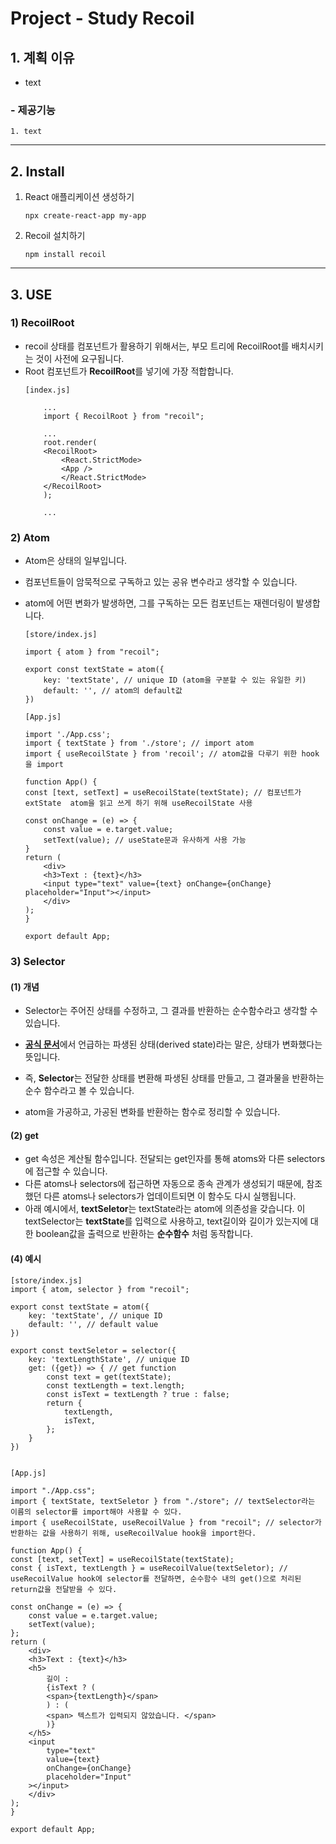 Project - Study Recoil
======================

## 1. **계획 이유**
- text

### - 제공기능
	1. text

****

## 2. **Install**

1. React 애플리케이션 생성하기
    ```
    npx create-react-app my-app
    ```

2. Recoil 설치하기
    ```
    npm install recoil
    ```

****

## **3. USE**

### 1) RecoilRoot
 - recoil 상태를 컴포넌트가 활용하기 위해서는, 부모 트리에 RecoilRoot를 배치시키는 것이 사전에 요구됩니다.
 - Root 컴포넌트가 **RecoilRoot**를 넣기에 가장 적합합니다.
    ```
    [index.js]

        ...
        import { RecoilRoot } from "recoil";

        ...
        root.render(
        <RecoilRoot>
            <React.StrictMode>
            <App />
            </React.StrictMode>
        </RecoilRoot>
        );

        ...
    ```


### 2) Atom
 - Atom은 상태의 일부입니다.
 - 컴포넌트들이 암묵적으로 구독하고 있는 공유 변수라고 생각할 수 있습니다.
 - atom에 어떤 변화가 발생하면, 그를 구독하는 모든 컴포넌트는 재렌더링이 발생합니다.
    ```
    [store/index.js]

    import { atom } from "recoil";  

    export const textState = atom({
        key: 'textState', // unique ID (atom을 구분할 수 있는 유일한 키)
        default: '', // atom의 default값
    })

    ```

    ```
    [App.js]

    import './App.css';
    import { textState } from './store'; // import atom
    import { useRecoilState } from 'recoil'; // atom값을 다루기 위한 hook을 import

    function App() {
    const [text, setText] = useRecoilState(textState); // 컴포넌트가 extState  atom을 읽고 쓰게 하기 위해 useRecoilState 사용

    const onChange = (e) => {
        const value = e.target.value;
        setText(value); // useState문과 유사하게 사용 가능
    }
    return (
        <div>
        <h3>Text : {text}</h3>
        <input type="text" value={text} onChange={onChange} placeholder="Input"></input>
        </div>
    );
    }

    export default App;

    ```



### 3) Selector

####  **(1) 개념**
- Selector는 주어진 상태를 수정하고, 그 결과를 반환하는 순수함수라고 생각할 수 있습니다.

- [**공식 문서**](https://recoiljs.org/ko/docs/introduction/getting-started)에서 언급하는 파생된 상태(derived state)라는 말은, 상태가 변화했다는 뜻입니다. 

- 즉, **Selector**는 전달한 상태를 변환해 파생된 상태를 만들고, 그 결과물을 반환하는 순수 함수라고 볼 수 있습니다.
- atom을 가공하고, 가공된 변화를 반환하는 함수로 정리할 수 있습니다. 

#### **(2) get**
- get 속성은 계산될 함수입니다. 전달되는 get인자를 통해 atoms와 다른 selectors에 접근할 수 있습니다.
- 다른 atoms나 selectors에 접근하면 자동으로 종속 관계가 생성되기 때문에, 참조했던 다른 atoms나 selectors가 업데이트되면 이 함수도 다시 실행됩니다.
- 아래 예시에서, **textSeletor**는 textState라는 atom에 의존성을 갖습니다. 이 textSelector는 **textState**를 입력으로 사용하고, text길이와 길이가 있는지에 대한 boolean값을 출력으로 반환하는 **순수함수** 처럼 동작합니다.

#### **(4) 예시**
```
[store/index.js]
import { atom, selector } from "recoil";

export const textState = atom({
    key: 'textState', // unique ID 
    default: '', // default value
})

export const textSeletor = selector({
    key: 'textLengthState', // unique ID 
    get: ({get}) => { // get function
        const text = get(textState);
        const textLength = text.length;
        const isText = textLength ? true : false;
        return {
            textLength,
            isText,
        };
    }
})


[App.js]

import "./App.css";
import { textState, textSeletor } from "./store"; // textSelector라는 이름의 selector를 import해야 사용할 수 있다.
import { useRecoilState, useRecoilValue } from "recoil"; // selector가 반환하는 값을 사용하기 위해, useRecoilValue hook을 import한다.

function App() {
const [text, setText] = useRecoilState(textState);
const { isText, textLength } = useRecoilValue(textSeletor); // useRecoilValue hook에 selector를 전달하면, 순수함수 내의 get()으로 처리된 return값을 전달받을 수 있다.

const onChange = (e) => {
    const value = e.target.value;
    setText(value);
};
return (
    <div>
    <h3>Text : {text}</h3>
    <h5>
        길이 :
        {isText ? (
        <span>{textLength}</span>
        ) : (
        <span> 텍스트가 입력되지 않았습니다. </span>
        )}
    </h5>
    <input
        type="text"
        value={text}
        onChange={onChange}
        placeholder="Input"
    ></input>
    </div>
);
}

export default App;

```
